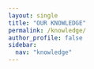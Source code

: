 ```yaml
---
layout: single
title: "OUR KNOWLEDGE"
permalink: /knowledge/
author_profile: false
sidebar:
  nav: "knowledge"
---
```

